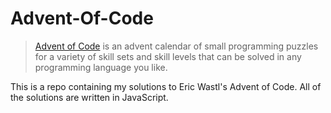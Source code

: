 # Advent-Of-Code

> [Advent of Code](https://adventofcode.com/) is an advent calendar of small programming puzzles for a variety of skill sets and skill levels that can be solved in any programming language you like.

This is a repo containing my solutions to Eric Wastl's Advent of Code. All of the solutions are written in JavaScript.